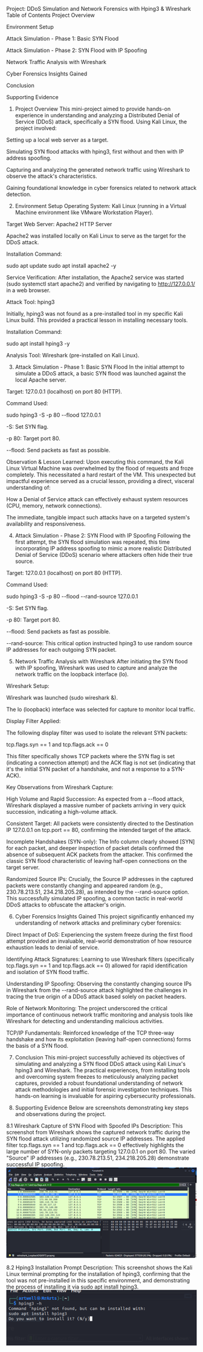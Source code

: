 Project: DDoS Simulation and Network Forensics with Hping3 & Wireshark
Table of Contents
Project Overview

Environment Setup

Attack Simulation - Phase 1: Basic SYN Flood

Attack Simulation - Phase 2: SYN Flood with IP Spoofing

Network Traffic Analysis with Wireshark

Cyber Forensics Insights Gained

Conclusion

Supporting Evidence

1. Project Overview
This mini-project aimed to provide hands-on experience in understanding and analyzing a Distributed Denial of Service (DDoS) attack, specifically a SYN flood. Using Kali Linux, the project involved:

Setting up a local web server as a target.

Simulating SYN flood attacks with hping3, first without and then with IP address spoofing.

Capturing and analyzing the generated network traffic using Wireshark to observe the attack's characteristics.

Gaining foundational knowledge in cyber forensics related to network attack detection.

2. Environment Setup
Operating System: Kali Linux (running in a Virtual Machine environment like VMware Workstation Player).

Target Web Server: Apache2 HTTP Server

Apache2 was installed locally on Kali Linux to serve as the target for the DDoS attack.

Installation Command:

sudo apt update
sudo apt install apache2 -y

Service Verification: After installation, the Apache2 service was started (sudo systemctl start apache2) and verified by navigating to http://127.0.0.1/ in a web browser.

Attack Tool: hping3

Initially, hping3 was not found as a pre-installed tool in my specific Kali Linux build. This provided a practical lesson in installing necessary tools.

Installation Command:

sudo apt install hping3 -y

Analysis Tool: Wireshark (pre-installed on Kali Linux).

3. Attack Simulation - Phase 1: Basic SYN Flood
In the initial attempt to simulate a DDoS attack, a basic SYN flood was launched against the local Apache server.

Target: 127.0.0.1 (localhost) on port 80 (HTTP).

Command Used:

sudo hping3 -S -p 80 --flood 127.0.0.1

-S: Set SYN flag.

-p 80: Target port 80.

--flood: Send packets as fast as possible.

Observation & Lesson Learned:
Upon executing this command, the Kali Linux Virtual Machine was overwhelmed by the flood of requests and froze completely. This necessitated a hard restart of the VM. This unexpected but impactful experience served as a crucial lesson, providing a direct, visceral understanding of:

How a Denial of Service attack can effectively exhaust system resources (CPU, memory, network connections).

The immediate, tangible impact such attacks have on a targeted system's availability and responsiveness.

4. Attack Simulation - Phase 2: SYN Flood with IP Spoofing
Following the first attempt, the SYN flood simulation was repeated, this time incorporating IP address spoofing to mimic a more realistic Distributed Denial of Service (DDoS) scenario where attackers often hide their true source.

Target: 127.0.0.1 (localhost) on port 80 (HTTP).

Command Used:

sudo hping3 -S -p 80 --flood --rand-source 127.0.0.1

-S: Set SYN flag.

-p 80: Target port 80.

--flood: Send packets as fast as possible.

--rand-source: This critical option instructed hping3 to use random source IP addresses for each outgoing SYN packet.

5. Network Traffic Analysis with Wireshark
After initiating the SYN flood with IP spoofing, Wireshark was used to capture and analyze the network traffic on the loopback interface (lo).

Wireshark Setup:

Wireshark was launched (sudo wireshark &).

The lo (loopback) interface was selected for capture to monitor local traffic.

Display Filter Applied:

The following display filter was used to isolate the relevant SYN packets:

tcp.flags.syn == 1 and tcp.flags.ack == 0

This filter specifically shows TCP packets where the SYN flag is set (indicating a connection attempt) and the ACK flag is not set (indicating that it's the initial SYN packet of a handshake, and not a response to a SYN-ACK).

Key Observations from Wireshark Capture:

High Volume and Rapid Succession: As expected from a --flood attack, Wireshark displayed a massive number of packets arriving in very quick succession, indicating a high-volume attack.

Consistent Target: All packets were consistently directed to the Destination IP 127.0.0.1 on tcp.port == 80, confirming the intended target of the attack.

Incomplete Handshakes (SYN-only): The Info column clearly showed [SYN] for each packet, and deeper inspection of packet details confirmed the absence of subsequent ACK packets from the attacker. This confirmed the classic SYN flood characteristic of leaving half-open connections on the target server.

Randomized Source IPs: Crucially, the Source IP addresses in the captured packets were constantly changing and appeared random (e.g., 230.78.213.51, 234.218.205.28), as intended by the --rand-source option. This successfully simulated IP spoofing, a common tactic in real-world DDoS attacks to obfuscate the attacker's origin.

6. Cyber Forensics Insights Gained
This project significantly enhanced my understanding of network attacks and preliminary cyber forensics:

Direct Impact of DoS: Experiencing the system freeze during the first flood attempt provided an invaluable, real-world demonstration of how resource exhaustion leads to denial of service.

Identifying Attack Signatures: Learning to use Wireshark filters (specifically tcp.flags.syn == 1 and tcp.flags.ack == 0) allowed for rapid identification and isolation of SYN flood traffic.

Understanding IP Spoofing: Observing the constantly changing source IPs in Wireshark from the --rand-source attack highlighted the challenges in tracing the true origin of a DDoS attack based solely on packet headers.

Role of Network Monitoring: The project underscored the critical importance of continuous network traffic monitoring and analysis tools like Wireshark for detecting and understanding malicious activities.

TCP/IP Fundamentals: Reinforced knowledge of the TCP three-way handshake and how its exploitation (leaving half-open connections) forms the basis of a SYN flood.

7. Conclusion
This mini-project successfully achieved its objectives of simulating and analyzing a SYN flood DDoS attack using Kali Linux's hping3 and Wireshark. The practical experiences, from installing tools and overcoming system freezes to meticulously analyzing packet captures, provided a robust foundational understanding of network attack methodologies and initial forensic investigation techniques. This hands-on learning is invaluable for aspiring cybersecurity professionals.

8. Supporting Evidence
Below are screenshots demonstrating key steps and observations during the project.

8.1 Wireshark Capture of SYN Flood with Spoofed IPs
Description: This screenshot from Wireshark shows the captured network traffic during the SYN flood attack utilizing randomized source IP addresses. The applied filter tcp.flags.syn == 1 and tcp.flags.ack == 0 effectively highlights the large number of SYN-only packets targeting 127.0.0.1 on port 80. The varied "Source" IP addresses (e.g., 230.78.213.51, 234.218.205.28) demonstrate successful IP spoofing.
![Wireshark Capture of SYN Flood with Spoofed IPs](screenshots/ddos-spoofed-ip.png)

8.2 Hping3 Installation Prompt
Description: This screenshot shows the Kali Linux terminal prompting for the installation of hping3, confirming that the tool was not pre-installed in this specific environment, and demonstrating the process of installing it via sudo apt install hping3.
![Hping3 Installation Prompt](screenshots/hp3-install.png)
